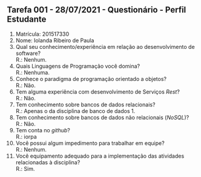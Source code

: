 ## Tarefa 001 - 28/07/2021 - Questionário - Perfil Estudante

1. Matrícula: 201517330
2. Nome: Iolanda Ribeiro de Paula
3. Qual seu conhecimento/experiência em relação ao desenvolvimento de software?  
R.: Nenhum.
6. Quais Linguagens de Programação você domina?  
R.: Nenhuma.
8. Conhece o paradigma de programação orientado a objetos?  
R.: Não.
11. Tem alguma experiência com desenvolvimento de Serviços _Rest_?  
R.: Não.
13. Tem conhecimento sobre bancos de dados relacionais?  
R.: Apenas o da disciplina de banco de dados 1.
9. Tem conhecimento sobre bancos de dados não relacionais (_NoSQL_)?  
R.: Não.
11. Tem conta no _github_?  
R.: iorpa
13. Você possui algum impedimento para trabalhar em equipe?  
R.: Nenhum.
15. Você equipamento adequado para a implementação das atividades relacionadas à disciplina?  
R.: Sim.
